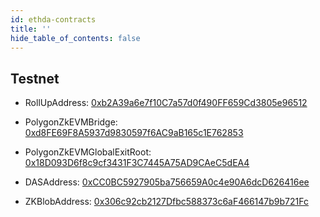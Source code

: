 ```yaml
---
id: ethda-contracts
title: ''
hide_table_of_contents: false
---
```


## Testnet

- RollUpAddress: [0xb2A39a6e7f10C7a57d0f490FF659Cd3805e96512](https://sepolia.etherscan.io/address/0xb2A39a6e7f10C7a57d0f490FF659Cd3805e96512)

- PolygonZkEVMBridge: [0xd8FE69F8A5937d9830597f6AC9aB165c1E762853](https://sepolia.etherscan.io/address/0xd8FE69F8A5937d9830597f6AC9aB165c1E762853)

- PolygonZkEVMGlobalExitRoot: [0x18D093D6f8c9cf3431F3C7445A75AD9CAeC5dEA4](https://sepolia.etherscan.io/address/0x18D093D6f8c9cf3431F3C7445A75AD9CAeC5dEA4)

- DASAddress: [0xCC0BC5927905ba756659A0c4e90A6dcD626416ee](https://sepolia.etherscan.io/address/0xCC0BC5927905ba756659A0c4e90A6dcD626416ee)

- ZKBlobAddress: [0x306c92cb2127Dfbc588373c6aF466147b9b721Fc](https://sepolia.etherscan.io/address/0x306c92cb2127Dfbc588373c6aF466147b9b721Fc)

<!-- ## Devnet

- CDKValidium: [0x6af6A2F1ed424097b29609CC0dD12e4812155295](https://sepolia.etherscan.io/address/0x6af6A2F1ed424097b29609CC0dD12e4812155295)

- PolygonZkEVMBridge: [0x1d981B754EF5daA27AB0Be566a3F052c3E020186](https://sepolia.etherscan.io/address/0x1d981B754EF5daA27AB0Be566a3F052c3E020186)

- PolygonZkEVMGlobalExitRoot: [0x54af4E46E26feAb73f9089583fF4D79a31C243eC](https://sepolia.etherscan.io/address/0x54af4E46E26feAb73f9089583fF4D79a31C243eC)

- CDKDataCommittee: [0xf35Cd7211737792D14BC6D2A992714C71C21C6D3](https://sepolia.etherscan.io/address/0xf35Cd7211737792D14BC6D2A992714C71C21C6D3) -->
